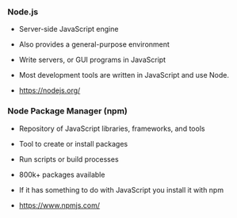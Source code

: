 ### Node.js

  * Server-side JavaScript engine

  * Also provides a general-purpose environment

  * Write servers, or GUI programs in JavaScript

  * Most development tools are written in JavaScript and use Node.

  * <https://nodejs.org/>

### Node Package Manager (npm)

  * Repository of JavaScript libraries, frameworks, and tools

  * Tool to create or install packages

  * Run scripts or build processes

  * 800k+ packages available

  * If it has something to do with JavaScript you install it with npm

  * <https://www.npmjs.com/>
